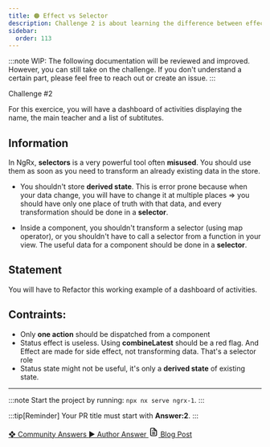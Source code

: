 ```yaml
---
title: 🟠 Effect vs Selector
description: Challenge 2 is about learning the difference between effects and selectors in NgRx
sidebar:
  order: 113
---
```


:::note
WIP: The following documentation will be reviewed and improved. However, you can still take on the challenge. If you don't understand a certain part, please feel free to reach out or create an issue.
:::

<div class="chip">Challenge #2</div>

For this exercice, you will have a dashboard of activities displaying the name, the main teacher and a list of subtitutes.

## Information

In NgRx, **selectors** is a very powerful tool often **misused**. You should use them as soon as you need to transform an already existing data in the store.

- You shouldn't store **derived state**. This is error prone because when your data change, you will have to change it at multiple places => you should have only one place of truth with that data, and every transformation should be done in a **selector**.

- Inside a component, you shouldn't transform a selector (using map operator), or you shouldn't have to call a selector from a function in your view. The useful data for a component should be done in a **selector**.

## Statement

You will have to Refactor this working example of a dashboard of activities.

## Contraints:

- Only **one action** should be dispatched from a component
- Status effect is useless. Using **combineLatest** should be a red flag. And Effect are made for side effect, not transforming data. That's a selector role
- Status state might not be useful, it's only a **derived state** of existing state.

---

:::note
Start the project by running: `npx nx serve ngrx-1`.
:::

:::tip[Reminder]
Your PR title must start with <b>Answer:2</b>.
:::

<div class="article-footer">
  <a
    href="https://github.com/tomalaforge/angular-challenges/pulls?q=label%3A2+label%3Aanswer"
    alt="Effect vs Selector community solutions">
    ❖ Community Answers
  </a>
  <a
    href='https://github.com/tomalaforge/angular-challenges/pulls?q=label%3A2+label%3A"answer+author"'
    alt="Effect vs Selector solution author">
    ▶︎ Author Answer
  </a>
  <a
    href='https://medium.com/@thomas.laforge/ngrx-effect-vs-reducer-vs-selector-58337ab59043'
    target="_blank"
    rel="noopener noreferrer"
    alt="Effect vs Selector blog article">
    <svg aria-hidden="true" class="astro-yzt5nm4y astro-lq7oo3uf" width="20" height="20" viewBox="0 0 24 24" fill="currentColor" style="--sl-icon-size: 1.5rem;"><path d="M9 10h1a1 1 0 1 0 0-2H9a1 1 0 0 0 0 2Zm0 2a1 1 0 0 0 0 2h6a1 1 0 0 0 0-2H9Zm11-3.06a1.3 1.3 0 0 0-.06-.27v-.09c-.05-.1-.11-.2-.19-.28l-6-6a1.07 1.07 0 0 0-.28-.19h-.09a.88.88 0 0 0-.33-.11H7a3 3 0 0 0-3 3v14a3 3 0 0 0 3 3h10a3 3 0 0 0 3-3V8.94Zm-6-3.53L16.59 8H15a1 1 0 0 1-1-1V5.41ZM18 19a1 1 0 0 1-1 1H7a1 1 0 0 1-1-1V5a1 1 0 0 1 1-1h5v3a3 3 0 0 0 3 3h3v9Zm-3-3H9a1 1 0 0 0 0 2h6a1 1 0 0 0 0-2Z"></path></svg>
     Blog Post
  </a>
</div>
